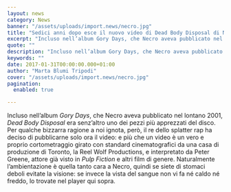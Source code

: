 ```yaml
---
layout: news
category: News
banner: "/assets/uploads/import.news/necro.jpg"
title: "Sedici anni dopo esce il nuovo video di Dead Body Disposal di Necro"
excerpt: "Incluso nell’album Gory Days, che Necro aveva pubblicato nel lontano 2001, Dead Body Disposal era senz’altro uno dei pezzi più apprezzati del disco. Per qualche bizzarra ragione a noi ignota, però, il re dello splatter rap ha deciso di pubblicarne solo ora il video: e più che un video è un vero e proprio cortometraggio [&hellip"
quote: ""
description: "Incluso nell’album Gory Days, che Necro aveva pubblicato nel lontano 2001, Dead Body Disposal era senz’altro uno dei pezzi più apprezzati del disco. Per qualche bizzarra ragione a noi ignota, però, il re dello splatter rap ha deciso di pubblicarne solo ora il video: e più che un video è un vero e proprio cortometraggio [&hellip"
keywords: ""
date: 2017-01-31T00:00:00.000+01:00
author: "Marta Blumi Tripodi"
cover: "/assets/uploads/import.news/necro.jpg"
pagination:
  enabled: true

---
```


Incluso nell’album _Gory Days_, che Necro aveva pubblicato nel lontano 2001, _Dead Body Disposal_ era senz’altro uno dei pezzi più apprezzati del disco. Per qualche bizzarra ragione a noi ignota, però, il re dello splatter rap ha deciso di pubblicarne solo ora il video: e più che un video è un vero e proprio cortometraggio girato con standard cinematografici da una casa di produzione di Toronto, la Reel Wolf Productions, e interpretato da Peter Greene, attore già visto in _Pulp Fiction_ e altri film di genere. Naturalmente l’ambientazione è quella tanto cara a Necro, quindi se siete di stomaci deboli evitate la visione: se invece la vista del sangue non vi fa né caldo né freddo, lo trovate nel player qui sopra.